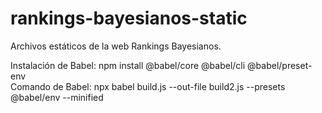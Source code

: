 # rankings-bayesianos-static
Archivos estáticos de la web Rankings Bayesianos.

Instalación de Babel: npm install @babel/core @babel/cli @babel/preset-env  
Comando de Babel: npx babel build.js --out-file build2.js --presets @babel/env --minified
